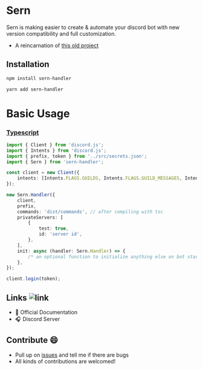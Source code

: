 # Sern

Sern is making easier to create & automate your discord bot with new version compatibility and full customization.

-   A reincarnation of [this old project](https://github.com/jacoobes/sern_handler)

## Installation

```sh
npm install sern-handler
```

```sh
yarn add sern-handler
```

# Basic Usage

### [Typescript](https://www.typescriptlang.org/)

```ts
import { Client } from 'discord.js';
import { Intents } from 'discord.js';
import { prefix, token } from '../src/secrets.json';
import { Sern } from 'sern-handler';

const client = new Client({
    intents: [Intents.FLAGS.GUILDS, Intents.FLAGS.GUILD_MESSAGES, Intents.FLAGS.GUILD_MEMBERS],
});

new Sern.Handler({
    client,
    prefix,
    commands: 'dist/commands', // after compiling with tsc 
    privateServers: [
        {
            test: true,
            id: 'server id',
        },
    ],
    init: async (handler: Sern.Handler) => {
        /* an optional function to initialize anything else on bot startup */
    },
});

client.login(token);
```

## Links ![link](https://img.shields.io/badge/Coming-Soon-orange)

-   📑 Official Documentation
-   🎧 Discord Server  

## Contribute 😄

-   Pull up on [issues](https://github.com/jacoobes/Sern/issues) and tell me if there are bugs
-   All kinds of contributions are welcomed!
